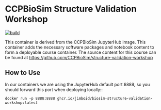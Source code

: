 CCPBioSim Structure Validation Workshop
=======================================

[![build](https://github.com/jimboid/biosim-structure-validation-workshop/actions/workflows/build.yaml/badge.svg?branch=main)](https://github.com/jimboid/biosim-structure-validation-workshop/actions/workflows/build.yaml)

This container is derived from the CCPBioSim JupyterHub image. This container
adds the necessary software packages and notebook content to form a deployable
course container. The source content for this course can be found at
https://github.com/CCPBioSim/structure-validation-workshop

How to Use
----------

In our containers we are using the JupyterHub default port 8888, so you should
forward this port when deploying locally::

    docker run -p 8888:8888 ghcr.io/jimboid/biosim-structure-validation-workshop:latest
